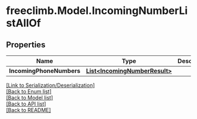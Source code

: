 # freeclimb.Model.IncomingNumberListAllOf


## Properties

Name | Type | Description | Notes
------------ | ------------- | ------------- | -------------
**IncomingPhoneNumbers** | [**List&lt;IncomingNumberResult&gt;**](IncomingNumberResult.md) |  | [optional] 

[[Link to Serialization/Deserialization]](../README.md#documentation-for-serialization-deserialization)<br /> 
[[Back to Enum list]](../README.md#documentation-for-enums)<br /> 
[[Back to Model list]](../README.md#documentation-for-models)<br /> 
[[Back to API list]](../README.md#documentation-for-api-endpoints) <br /> 
[[Back to README]](../README.md) <br /> 
